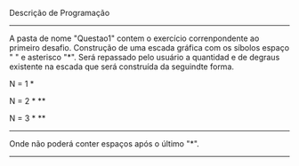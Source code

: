 Descrição de Programação

-------------------------------------------------------
A pasta de nome "Questao1" contem o exercício correnpondente ao primeiro desafio.
Construção de uma escada gráfica com os síbolos espaço " " e asterisco "*". 
Será repassado pelo usuário a quantidad e de degraus existente na escada que será construída da seguindte forma.

N = 1
*

N = 2
 *
**

N = 3
  *
 **
***

Onde não poderá conter espaços após o último "*".

-------------------------------------------------------

